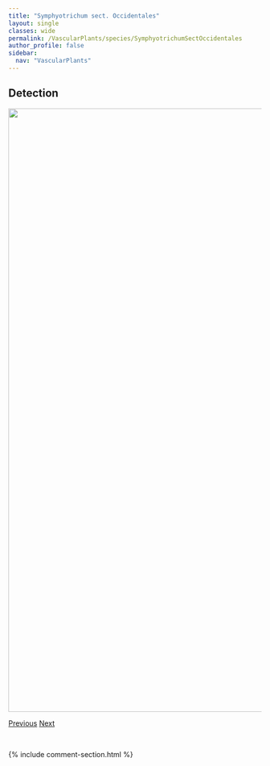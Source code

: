 ```yaml
---
title: "Symphyotrichum sect. Occidentales"
layout: single
classes: wide
permalink: /VascularPlants/species/SymphyotrichumSectOccidentales
author_profile: false
sidebar:
  nav: "VascularPlants"
---
```


<h2>Detection</h2>

<a href="https://drive.google.com/uc?export=view&id=13BCcX4aQC-FI64TkwFbnAiLtJuABYIvG">
<img src="https://drive.google.com/uc?export=view&id=13BCcX4aQC-FI64TkwFbnAiLtJuABYIvG" height = "1200" width = "800">
</a>


<a href="/DevelopmentWebsite/VascularPlants/species/SymphyotrichumPuniceum" class="pagination--pager" title="Symphyotrichum puniceum">Previous</a> <a href="/DevelopmentWebsite/VascularPlants/species/Syringa" class="pagination--pager" title="Syringa">Next</a>

<p>&nbsp;</p>

{% include comment-section.html %}
